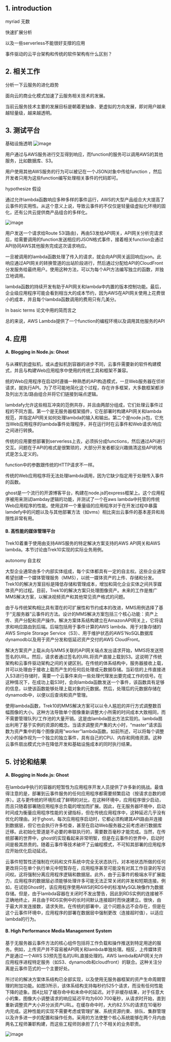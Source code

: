 ## 1. introduction
myriad 无数

快速扩展分析

以及一些serverless不能很好支撑的应用

事件驱动的云平台架构和传统的软件架构有什么区别？

## 2. 相关工作
分析一下云服务的进化趋势

面向云的商业化模式加速了云服务相关技术的发展。

当前云服务技术主要的发展目标是朝着更抽象、更虚拟的方向发展，即对用户越来越轻量级，越来越透明。

## 3. 测试平台

基础设施透明
![image](https://note.youdao.com/yws/public/resource/246e70713c69f7165004e69520470a1b/xmlnote/12A0A7D56ED948D8B30318CF49C15CD9/16338)

用户通过与AWS服务进行交互得到响应，而function的服务可以调用AWS的其他服务，比如数据库、S3。

用户使用其他AWS服务的行为可以被记在一个JSON对象中传给function ，然后开发者只用为这些function编写处理相关事件的代码即可。

hypothesize 假设

通过允许lambda函数响应多种多样的事件运行，AWS的大型产品组合大大提高了云事件的实用性。从这个意义上说，导致云事件的不仅仅是轻量级虚拟化环境的固化，还有公共云提供商产品组合的多样化。

![image](https://note.youdao.com/yws/public/resource/246e70713c69f7165004e69520470a1b/xmlnote/3D4E841CDE1C460CAFEFC3404AA8257F/16359)

用户发送一个请求给Route 53(路由)，再由53发给API网关，API网关分析完请求后，给需要调用的function发送相应的JSON格式事件，接着相关function会通过API协同AWS其他服务完成这次请求响应。

一旦被调用的lambda函数处理了传入的请求，就会向API网关返回响应json。此响应通过API网关的转换管道的出站阶段进行，然后通过分配给API的CloudFront分发服务给最终用户。使用这种方法，可以为每个API方法编写独立的函数，并独立地调用。

lambda函数的持续开发有助于API网关和lambda中内置的版本控制功能。最后，企业级应用程序可能会看到相当大的成本节约，因为AWS在API网关使用上花费很小的成本，并且每个lambda函数调用的费用只有几美分。

 In basic terms 论文中用的简而言之
 
 总的来说，AWS Lambda提供了一个function的编程环境以及调用其他服务的API
 
 
 ## 4. 应用
 #### A. Blogging in Node.js: Ghost 
 与从裸机到虚拟机，或从虚拟机到容器的进步不同，云事件需要新的软件构建模式，并且与构建Web应用程序中使用的传统工具和框架不兼容。
 
 统的Web应用程序在启动时遵循一种熟悉的API构造模式，一旦Web服务器在侦听请求，就执行API。为了尽可能地简化这个过程，存在许多框架，大多数框架都涉及列出方法/路由组合并将它们链接到端点逻辑。
 
 lambdafy允许这些相互冲突的范例共存，并且由两部分组成，它们处理云事件过程的不同方面。第一个是无服务器框架插件，它在部署时构建API网关和lambda规范，并指定API网关如何处理lambda的输入和输出。第二个是node.js包，它充当Web应用程序的lambda事件处理程序，并在运行时在云事件和Web请求/响应之间进行转换。
 
 传统的应用要想部署到serverless上去，必须拆分成functions，然后通过API进行交互。问题在于API的格式是很繁琐的，大部分开发者都没兴趣搞清这些API的格式是怎么定义的。
 
 function中的参数跟传统的HTTP请求不一样。
 
 传统的Web应用程序将无法处理lambda调用，因为它缺少指定用于处理传入事件的函数。
 
 ghost是一个流行的开源博客平台，构建在node.js的express框架上。这个应用程序被用来测试lambday逻辑的功能，并测试了一个在aws lambda中托管的传统Web应用程序的性能。使用这样一个重量级的应用程序对于在开发过程中暴露lamdefy中的问题以及与其他部署方法（如vms）相比突出云事件的基本差异和局限性非常有用。
 #### B. 高性能的媒体管理平台
 Trek10着重于使用由支持AWS服务的特定解决方案支持的AWS API网关和AWS lambda。本节讨论由Trek10实现的实际业务用例。
 
 
 autonomy 自主权
 
 大型企业通常由多个内部实体组成，每个实体都具有一定的自主权。这些企业通常希望创建一个媒体管理服务（MMS），以统一媒体资产的上传、存储和分发。Trek10的解决方案目标是降低存储和管理成本，增加和简化企业实体之间共享媒体资产的过程。目前，Trek10的解决方案只处理图像资产。未来的工作是推广MMS解决方案，以解决视频资产和其他常见资产格式的问题。
 
 由于与传统架构相比具有潜在的可扩展性和节约成本的改进，MMS用例选择了基于“无服务器”云事件的方法。设计的MMS解决方案包括三个核心功能：资产上传、资产分配和资产操作。解决方案体系结构建立在AmazonAPI网关上，它将请求和响应路由到后端。后端包括用于事件计算的AWS lambda、用于对象存储的AWS Simple Storage Service（S3）、用于维护状态的AWS'NoSQL数据库dynamodb以及用于资产分发和低延迟资产交付的AWS CloudFront。
 
 解决方案资产上载从向与MMS关联的API网关端点发出请求开始，MMS将发送预签名的URL。然后，请求者通过签名的URL将资产直接上载到S3。这说明了传统架构和云事件驱动架构之间的关键区别。在传统的体系结构中，服务器接收上载，并可以处理由于接收上载而产生的任何后处理或元数据存储。当彩信的上传直接进入S3进行存储时，需要一个云事件来向一些处理代理发出要完成工作的信号。在这种情况下，在成功上载S3时，会向lambda函数发送一个事件，该函数具有足够的信息，以使该函数能够处理上载对象的元数据。然后，处理后的元数据存储在dynamodb中，以便以后查询和资产管理。
 
 使用lambda函数，Trek10的MMS解决方案可以以令人尴尬的并行方式调整数百幅图像的大小。这种方法导致单个图像重新调整大小所需的时间成本大致相同，而不需要管理队列/工作池的大量开销。这是由lambda扇出方法实现的。lambda扇出利用了基于实例的资源的概念。当请求调整资产集的大小时，“master”请求函数为资产集中的每个图像调用“worker”lambda函数。如前所述，可以将每个调整大小的操作视为一个独立的独立事件，具有自己的CPU、内存和网络资源。这种云事件扇出模式允许在降低开发和基础设施成本的同时执行结果。
 
 ## 5. 讨论和结果
 #### A. Blogging in Node.js: Ghost
 在lambda中执行的容器的短暂性为应用程序开发人员提供了许多新的挑战。最值得注意的是，部署到云事件服务的任何应用程序都需要频繁启动（按请求总数的顺序）。这与更传统的环境形成了鲜明的对比，在这种环境中，应用程序很少启动，而且只随着部署随应用程序总负载的增加而扩展。因此，在无服务器环境中，启动时间成为衡量应用程序性能的关键指标，但在传统应用程序中，这种延迟几乎没有优化的理由。对于ghost，每次应用程序启动时，它都必须构建其API路由并连接到数据层，但它也会执行许多检查，甚至在启动Web服务器之前考虑进行数据库迁移。此初始化管道是不必要的串联执行的，需要数百毫秒才能完成。当然，在传统部署的世界中，ghost的实现看起来非常明智，但是在云事件的世界中，启动时间是极其昂贵的。随着云事件等技术破坏了云编程模式，不可知其部署的应用程序应开始优化启动延迟。
 
 云事件短暂性还强制在代码和文件系统中完全无状态执行。对本地状态所做的任何更改将只在单个执行单元中短暂存在，应用程序甚至可能没有对其工作目录的写访问权。这将强制分离应用程序逻辑和数据层。此外，由于云事件的极端水平扩展能力，应用程序的数据层必须能够处理许多可能无法正常关闭的并发和短期连接。例如，在试验Ghost时，该应用程序使用AWS的RDS中的标准MySQL映像作为数据存储。但是，由于lambda容器在关闭时不发出警告，因此到RDS实例的连接被不正确地终止，并且由于RDS实例中的长时间默认连接超时而快速建立。很快，由于最大并发连接数，请求失败。在传统的部署中，这个问题永远不会存在，但是在这个云事件环境中，应用程序的部署在数据层中强制更改（连接超时值），以适应lambda的行为。
 
 #### B. High Performance Media Management System 
 
 基于无服务器云事件方法的核心组件包括将工作负载和操作推送到特定用途的服务。例如，上传资产并不容易被API网关和lambda单独处理。相反，上传媒体资产是通过一个AWS S3预先签名的URL直接处理的。AWS lambda和API网关允许应用程序进程特定服务（如S3、dynamodb和cloudfront）的联合。这种关注分离是云事件范式的一个主要好处。
 
 所讨论的解决方案体系结构已全部实现，以及使用无服务器框架的资产生命周期管理的附加功能。如图3所示，该体系结构支持每秒约525个请求，而没有任何性能下降的迹象。图4比较了缓存命中和未命中的延迟。对于非缓存结果，对于任意大小的集，图像大小调整请求的响应延迟平均为600 700毫秒，从请求时开始，直到重新调整资产大小并分派资产URL。在缓存命中时，大约82.5%的请求在10毫秒内完成。这种性能的实现不需要考虑或管理扩展、系统资源约束、排队、集群管理以及许多进一步的配置和操作任务。采用的方法使整个核心系统能够在两个月内由两名工程师兼职构建，而这些工程师则承担了几个不相关的业务职责。
 
 ![image](https://note.youdao.com/yws/public/resource/246e70713c69f7165004e69520470a1b/xmlnote/10CA8E1ADC0D4BA798DA70F240252C46/16447)
 
 
